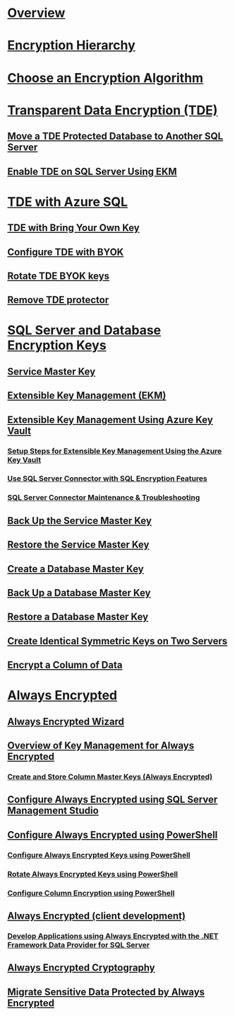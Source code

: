 # [Overview](sql-server-encryption.md)  
# [Encryption Hierarchy](encryption-hierarchy.md)  
# [Choose an Encryption Algorithm](choose-an-encryption-algorithm.md)  
# [Transparent Data Encryption (TDE)](transparent-data-encryption.md)  
## [Move a TDE Protected Database to Another SQL Server](move-a-tde-protected-database-to-another-sql-server.md)  
## [Enable TDE on SQL Server Using EKM](enable-tde-on-sql-server-using-ekm.md)  
# [TDE with Azure SQL](transparent-data-encryption-azure-sql.md)  
## [TDE with Bring Your Own Key](transparent-data-encryption-byok-azure-sql.md)
## [Configure TDE with BYOK](transparent-data-encryption-byok-azure-sql-howto-configure.md)
## [Rotate TDE BYOK keys](transparent-data-encryption-byok-azure-sql-howto-keyrotation.md)
## [Remove TDE protector](transparent-data-encryption-byok-azure-sql-howto-remove-tde-protector.md)
# [SQL Server and Database Encryption Keys](sql-server-and-database-encryption-keys-database-engine.md)  
## [Service Master Key](service-master-key.md)  
## [Extensible Key Management (EKM)](extensible-key-management-ekm.md)  
## [Extensible Key Management Using Azure Key Vault](extensible-key-management-using-azure-key-vault-sql-server.md)  
### [Setup Steps for Extensible Key Management Using the Azure Key Vault](setup-steps-for-extensible-key-management-using-the-azure-key-vault.md)  
### [Use SQL Server Connector with SQL Encryption Features](use-sql-server-connector-with-sql-encryption-features.md)  
### [SQL Server Connector Maintenance & Troubleshooting](sql-server-connector-maintenance-troubleshooting.md)  
## [Back Up the Service Master Key](back-up-the-service-master-key.md)  
## [Restore the Service Master Key](restore-the-service-master-key.md)  
## [Create a Database Master Key](create-a-database-master-key.md)  
## [Back Up a Database Master Key](back-up-a-database-master-key.md)  
## [Restore a Database Master Key](restore-a-database-master-key.md)  
## [Create Identical Symmetric Keys on Two Servers](create-identical-symmetric-keys-on-two-servers.md)  
## [Encrypt a Column of Data](encrypt-a-column-of-data.md)  
# [Always Encrypted](always-encrypted-database-engine.md)  
## [Always Encrypted Wizard](always-encrypted-wizard.md)  
## [Overview of Key Management for Always Encrypted](overview-of-key-management-for-always-encrypted.md)  
### [Create and Store Column Master Keys (Always Encrypted)](create-and-store-column-master-keys-always-encrypted.md)  
## [Configure Always Encrypted using SQL Server Management Studio](configure-always-encrypted-using-sql-server-management-studio.md)  
## [Configure Always Encrypted using PowerShell](configure-always-encrypted-using-powershell.md)  
### [Configure Always Encrypted Keys using PowerShell](configure-always-encrypted-keys-using-powershell.md)  
### [Rotate Always Encrypted Keys using PowerShell](rotate-always-encrypted-keys-using-powershell.md)  
### [Configure Column Encryption using PowerShell](configure-column-encryption-using-powershell.md)  
## [Always Encrypted (client development)](always-encrypted-client-development.md)  
### [Develop Applications using Always Encrypted with the .NET Framework Data Provider for SQL Server](develop-using-always-encrypted-with-net-framework-data-provider.md)  
## [Always Encrypted Cryptography](always-encrypted-cryptography.md)  
## [Migrate Sensitive Data Protected by Always Encrypted](migrate-sensitive-data-protected-by-always-encrypted.md)  
